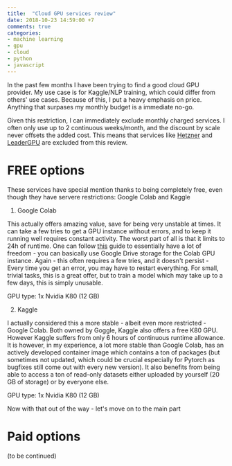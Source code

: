 ```yaml
---
title:  "Cloud GPU services review"
date: 2018-10-23 14:59:00 +7
comments: true
categories:
- machine learning
- gpu
- cloud
- python
- javascript
---
```


In the past few months I have been trying to find a good cloud GPU provider. My use case is for Kaggle/NLP training, which could differ from others' use cases. Because of this, I put a heavy emphasis on price. Anything that surpases my monthly budget is a immediate no-go.

Given this restriction, I can immediately exclude monthly charged services. I often only use up to 2 continuous weeks/month, and the discount by scale never offsets the added cost. This means that services like [Hetzner](https://www.hetzner.com/?country=us) and [LeaderGPU](https://www.leadergpu.com/) are excluded from this review.

# FREE options

These services have special mention thanks to being completely free, even though they have servere restrictions: Google Colab and Kaggle

1. Google Colab

This actually offers amazing value, save for being very unstable at times. It can take a few tries to get a GPU instance without errors, and to keep it running well requires constant activity. The worst part of all is that it limits to 24h of runtime. One can follow [this](https://medium.com/deep-learning-turkey/google-colab-free-gpu-tutorial-e113627b9f5d) guide to essentially have a lot of freedom - you can basically use Google Drive storage for the Colab GPU instance. Again - this often requires a few tries, and it doesn't persist - Every time you get an error, you may have to restart everything. For small, trivial tasks, this is a great offer, but to train a model which may take up to a few days, this is simply unusable.

GPU type: 1x Nvidia K80 (12 GB)

2. Kaggle

I actually considered this a more stable - albeit even more restricted - Google Colab. Both owned by Goggle, Kaggle also offers a free K80 GPU. However Kaggle suffers from only 6 hours of continuous runtime allowance. It is however, in my experience, a lot more stable than Google Colab, has an actively developed container image which contains a ton of packages (but sometimes not updated, which could be crucial especially for Pytorch as bugfixes still come out with every new version). It also benefits from being able to access a ton of read-only datasets either uploaded by yourself (20 GB of storage) or by everyone else.

GPU type: 1x Nvidia K80 (12 GB)

Now with that out of the way - let's move on to the main part

# Paid options

(to be continued)